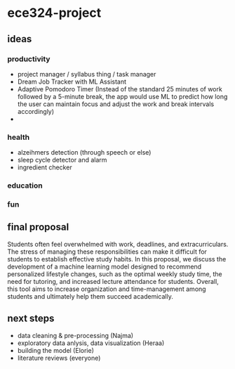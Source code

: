 # ece324-project

## ideas

### productivity
* project manager / syllabus thing / task manager
* Dream Job Tracker with ML Assistant
* Adaptive Pomodoro Timer (Instead of the standard 25 minutes of work followed by a 5-minute break, the app would use ML to predict how long the user can maintain focus and adjust the work and break intervals accordingly)
* 

### health
* alzeihmers detection (through speech or else)
* sleep cycle detector and alarm
* ingredient checker


### education


### fun


## final proposal
Students often feel overwhelmed with work, deadlines, and extracurriculars. The stress of managing these 
responsibilities can make it difficult for students to establish effective study habits. In this proposal, we discuss the 
development of a machine learning model designed to recommend personalized lifestyle changes, such as the 
optimal weekly study time, the need for tutoring, and increased lecture attendance for students. Overall, this tool 
aims to increase organization and time-management among students and ultimately help them succeed 
academically.

## next steps
* data cleaning & pre-processing (Najma)
* exploratory data anlysis, data visualization (Heraa)
* building the model (Elorie)
* literature reviews (everyone)

